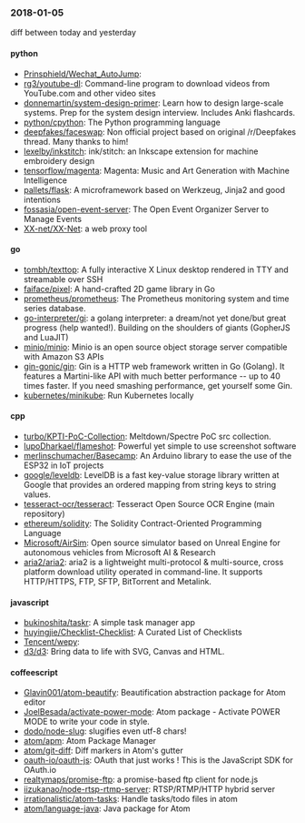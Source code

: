 ### 2018-01-05
diff between today and yesterday

#### python
* [Prinsphield/Wechat_AutoJump](https://github.com/Prinsphield/Wechat_AutoJump): 
* [rg3/youtube-dl](https://github.com/rg3/youtube-dl): Command-line program to download videos from YouTube.com and other video sites
* [donnemartin/system-design-primer](https://github.com/donnemartin/system-design-primer): Learn how to design large-scale systems. Prep for the system design interview. Includes Anki flashcards.
* [python/cpython](https://github.com/python/cpython): The Python programming language
* [deepfakes/faceswap](https://github.com/deepfakes/faceswap): Non official project based on original /r/Deepfakes thread. Many thanks to him!
* [lexelby/inkstitch](https://github.com/lexelby/inkstitch): ink/stitch: an Inkscape extension for machine embroidery design
* [tensorflow/magenta](https://github.com/tensorflow/magenta): Magenta: Music and Art Generation with Machine Intelligence
* [pallets/flask](https://github.com/pallets/flask): A microframework based on Werkzeug, Jinja2 and good intentions
* [fossasia/open-event-server](https://github.com/fossasia/open-event-server): The Open Event Organizer Server to Manage Events
* [XX-net/XX-Net](https://github.com/XX-net/XX-Net): a web proxy tool

#### go
* [tombh/texttop](https://github.com/tombh/texttop): A fully interactive X Linux desktop rendered in TTY and streamable over SSH
* [faiface/pixel](https://github.com/faiface/pixel): A hand-crafted 2D game library in Go
* [prometheus/prometheus](https://github.com/prometheus/prometheus): The Prometheus monitoring system and time series database.
* [go-interpreter/gi](https://github.com/go-interpreter/gi): a golang interpreter: a dream/not yet done/but great progress (help wanted!). Building on the shoulders of giants (GopherJS and LuaJIT)
* [minio/minio](https://github.com/minio/minio): Minio is an open source object storage server compatible with Amazon S3 APIs
* [gin-gonic/gin](https://github.com/gin-gonic/gin): Gin is a HTTP web framework written in Go (Golang). It features a Martini-like API with much better performance -- up to 40 times faster. If you need smashing performance, get yourself some Gin.
* [kubernetes/minikube](https://github.com/kubernetes/minikube): Run Kubernetes locally

#### cpp
* [turbo/KPTI-PoC-Collection](https://github.com/turbo/KPTI-PoC-Collection): Meltdown/Spectre PoC src collection.
* [lupoDharkael/flameshot](https://github.com/lupoDharkael/flameshot): Powerful yet simple to use screenshot software
* [merlinschumacher/Basecamp](https://github.com/merlinschumacher/Basecamp): An Arduino library to ease the use of the ESP32 in IoT projects
* [google/leveldb](https://github.com/google/leveldb): LevelDB is a fast key-value storage library written at Google that provides an ordered mapping from string keys to string values.
* [tesseract-ocr/tesseract](https://github.com/tesseract-ocr/tesseract): Tesseract Open Source OCR Engine (main repository)
* [ethereum/solidity](https://github.com/ethereum/solidity): The Solidity Contract-Oriented Programming Language
* [Microsoft/AirSim](https://github.com/Microsoft/AirSim): Open source simulator based on Unreal Engine for autonomous vehicles from Microsoft AI & Research
* [aria2/aria2](https://github.com/aria2/aria2): aria2 is a lightweight multi-protocol & multi-source, cross platform download utility operated in command-line. It supports HTTP/HTTPS, FTP, SFTP, BitTorrent and Metalink.

#### javascript
* [bukinoshita/taskr](https://github.com/bukinoshita/taskr): A simple task manager app
* [huyingjie/Checklist-Checklist](https://github.com/huyingjie/Checklist-Checklist):  A Curated List of Checklists 
* [Tencent/wepy](https://github.com/Tencent/wepy): 
* [d3/d3](https://github.com/d3/d3): Bring data to life with SVG, Canvas and HTML. 

#### coffeescript
* [Glavin001/atom-beautify](https://github.com/Glavin001/atom-beautify):  Beautification abstraction package for Atom editor
* [JoelBesada/activate-power-mode](https://github.com/JoelBesada/activate-power-mode): Atom package - Activate POWER MODE to write your code in style.
* [dodo/node-slug](https://github.com/dodo/node-slug): slugifies even utf-8 chars!
* [atom/apm](https://github.com/atom/apm): Atom Package Manager
* [atom/git-diff](https://github.com/atom/git-diff): Diff markers in Atom's gutter
* [oauth-io/oauth-js](https://github.com/oauth-io/oauth-js): OAuth that just works ! This is the JavaScript SDK for OAuth.io
* [realtymaps/promise-ftp](https://github.com/realtymaps/promise-ftp): a promise-based ftp client for node.js
* [iizukanao/node-rtsp-rtmp-server](https://github.com/iizukanao/node-rtsp-rtmp-server): RTSP/RTMP/HTTP hybrid server
* [irrationalistic/atom-tasks](https://github.com/irrationalistic/atom-tasks): Handle tasks/todo files in atom
* [atom/language-java](https://github.com/atom/language-java): Java package for Atom

